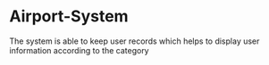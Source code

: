 # Airport-System
 The system is able to keep user records which helps to display user information according to the category
